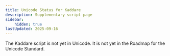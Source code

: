 ```yaml
---
title: Unicode Status for Kaddare
description: Supplementary script page
sidebar:
    hidden: true
lastUpdated: 2025-09-16
---
```


The Kaddare script is not yet in Unicode. It is not yet in the Roadmap for the Unicode Standard.
